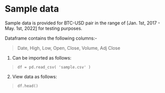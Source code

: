 # Sample data

Sample data is provided for BTC-USD pair in the range of [Jan. 1st, 2017 - May. 1st, 2022] for testing purposes.

Dataframe contains the following columns:-

> Date, High, Low, Open, Close, Volume, Adj Close

1. Can be imported as follows:
>`df = pd.read_csv( 'sample.csv' )`

2. View data as follows:
>`df.head()`
